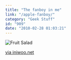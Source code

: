 ```yaml
---
title: "The fanboy in me"
link: "/apple-fanboy/"
category: "Geek Stuff"
id: "909"
date: "2010-02-28 01:03:21"
---
```


![Fruit Salad](http://iniwoo.net/wp-content/uploads/2009/03/photography-inspiration-retro-apple-logo-fruit-salad.jpg)

[via iniwoo.net](iniwoo.net)
